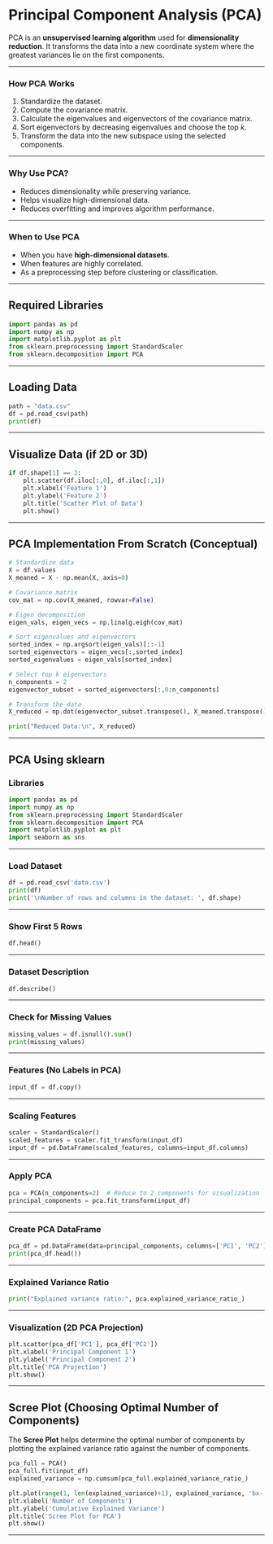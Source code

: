 # Principal Component Analysis (PCA)

PCA is an **unsupervised learning algorithm** used for **dimensionality reduction**.
It transforms the data into a new coordinate system where the greatest variances lie on the first components.

---

### How PCA Works

1. Standardize the dataset.
2. Compute the covariance matrix.
3. Calculate the eigenvalues and eigenvectors of the covariance matrix.
4. Sort eigenvectors by decreasing eigenvalues and choose the top *k*.
5. Transform the data into the new subspace using the selected components.

---

### Why Use PCA?

* Reduces dimensionality while preserving variance.
* Helps visualize high-dimensional data.
* Reduces overfitting and improves algorithm performance.

---

### When to Use PCA

* When you have **high-dimensional datasets**.
* When features are highly correlated.
* As a preprocessing step before clustering or classification.

---

## Required Libraries

```python
import pandas as pd
import numpy as np
import matplotlib.pyplot as plt
from sklearn.preprocessing import StandardScaler
from sklearn.decomposition import PCA
```

---

## Loading Data

```python
path = "data.csv"
df = pd.read_csv(path)
print(df)
```

---

## Visualize Data (if 2D or 3D)

```python
if df.shape[1] == 2:
    plt.scatter(df.iloc[:,0], df.iloc[:,1])
    plt.xlabel('Feature 1')
    plt.ylabel('Feature 2')
    plt.title('Scatter Plot of Data')
    plt.show()
```

---

## PCA Implementation From Scratch (Conceptual)

```python
# Standardize data
X = df.values
X_meaned = X - np.mean(X, axis=0)

# Covariance matrix
cov_mat = np.cov(X_meaned, rowvar=False)

# Eigen decomposition
eigen_vals, eigen_vecs = np.linalg.eigh(cov_mat)

# Sort eigenvalues and eigenvectors
sorted_index = np.argsort(eigen_vals)[::-1]
sorted_eigenvectors = eigen_vecs[:,sorted_index]
sorted_eigenvalues = eigen_vals[sorted_index]

# Select top k eigenvectors
n_components = 2
eigenvector_subset = sorted_eigenvectors[:,0:n_components]

# Transform the data
X_reduced = np.dot(eigenvector_subset.transpose(), X_meaned.transpose()).transpose()

print("Reduced Data:\n", X_reduced)
```

---

## PCA Using sklearn

### Libraries

```python
import pandas as pd
import numpy as np
from sklearn.preprocessing import StandardScaler
from sklearn.decomposition import PCA
import matplotlib.pyplot as plt
import seaborn as sns
```

---

### Load Dataset

```python
df = pd.read_csv('data.csv')
print(df)
print('\nNumber of rows and columns in the dataset: ', df.shape)
```

---

### Show First 5 Rows

```python
df.head()
```

---

### Dataset Description

```python
df.describe()
```

---

### Check for Missing Values

```python
missing_values = df.isnull().sum()
print(missing_values)
```

---

### Features (No Labels in PCA)

```python
input_df = df.copy()
```

---

### Scaling Features

```python
scaler = StandardScaler()
scaled_features = scaler.fit_transform(input_df)
input_df = pd.DataFrame(scaled_features, columns=input_df.columns)
```

---

### Apply PCA

```python
pca = PCA(n_components=2)  # Reduce to 2 components for visualization
principal_components = pca.fit_transform(input_df)
```

---

### Create PCA DataFrame

```python
pca_df = pd.DataFrame(data=principal_components, columns=['PC1', 'PC2'])
print(pca_df.head())
```

---

### Explained Variance Ratio

```python
print("Explained variance ratio:", pca.explained_variance_ratio_)
```

---

### Visualization (2D PCA Projection)

```python
plt.scatter(pca_df['PC1'], pca_df['PC2'])
plt.xlabel('Principal Component 1')
plt.ylabel('Principal Component 2')
plt.title('PCA Projection')
plt.show()
```

---

## Scree Plot (Choosing Optimal Number of Components)

The **Scree Plot** helps determine the optimal number of components by plotting the explained variance ratio against the number of components.

```python
pca_full = PCA()
pca_full.fit(input_df)
explained_variance = np.cumsum(pca_full.explained_variance_ratio_)

plt.plot(range(1, len(explained_variance)+1), explained_variance, 'bx-')
plt.xlabel('Number of Components')
plt.ylabel('Cumulative Explained Variance')
plt.title('Scree Plot for PCA')
plt.show()
```

---

